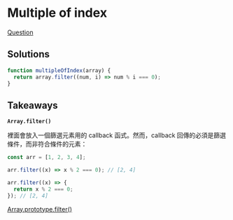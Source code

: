 # Multiple of index

[Question](https://www.codewars.com/kata/5a34b80155519e1a00000009)

## Solutions

```javascript
function multipleOfIndex(array) {
  return array.filter((num, i) => num % i === 0);
}
```

## Takeaways

**`Array.filter()`**

裡面會放入一個篩選元素用的 callback 函式。然而，callback 回傳的必須是篩選條件，而非符合條件的元素：

```javascript
const arr = [1, 2, 3, 4];

arr.filter((x) => x % 2 === 0); // [2, 4]

arr.filter((x) => {
  return x % 2 === 0;
}); // [2, 4]
```

[Array.prototype.filter()](https://developer.mozilla.org/en-US/docs/Web/JavaScript/Reference/Global_Objects/Array/filter)
